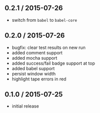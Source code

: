 0.2.1 / 2015-07-26
------------------
- switch from `babel` to `babel-core`

0.2.0 / 2015-07-26
------------------
- bugfix: clear test results on new run
- added comment support
- added mocha support
- added success/fail badge support at top
- added babel support
- persist window width
- highlight tape errors in red

0.1.0 / 2015-07-25
------------------
- initial release
